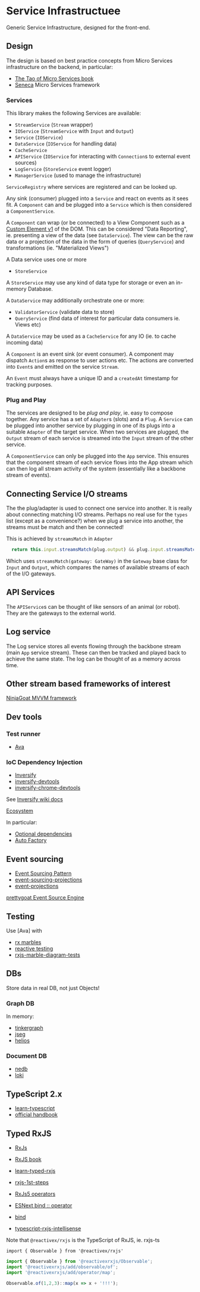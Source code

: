 # Service Infrastructuee
Generic Service Infrastructure, designed for the front-end.

## Design
The design is based on best practice concepts from Micro Services infrastructure on the backend, in particular:
- [The Tao of Micro Services book](http://www.richardrodger.com/tao-of-microservices#.WMPLQ2TytE4)
- [Seneca](http://senecajs.org/) Micro Services framework

### Services
This library makes the following Services are available:
- `StreamService` (`Stream` wrapper)
- `IOService` (`StreamService` with `Input` and `Output`)
- `Service` (`IOService`)
- `DataService` (`IOService` for handling data)
- `CacheService`
- `APIService` (`IOService` for interacting with `Connection`s to external event sources)
- `LogService` (`StoreService` event logger)
- `ManagerService` (used to manage the infrastructure)

`ServiceRegistry` where services are registered and can be looked up.

Any sink (consumer) plugged into a `Service` and react on events as it sees fit.
A `Component` can and be plugged into a `Service` which is then considered a `ComponentService`.

A `Component` can wrap (or be connected) to a View Component such as a [Custom Element v1](https://developers.google.com/web/fundamentals/getting-started/primers/customelements) of the DOM. This can be considered "Data Reporting", ie. presenting a view of the data (see `DataService`). The view can be the raw data or a projection of the data in the form of queries (`QueryService`) and transformations (ie. "Materialized Views")

A Data service uses one or more
- `StoreService`

A `StoreService` may use any kind of data type for storage or even an in-memory Database.

A `DataService` may additionally orchestrate one or more:
- `ValidatorService` (validate data to store)
- `QueryService` (find data of interest for particular data consumers ie. Views etc)

A `DataService` may be used as a `CacheService` for any IO (ie. to cache incoming data)

A `Component` is an event sink (or event consumer). A component may dispatch `Action`s as response to
user actions etc. The actions are converted into `Event`s and emitted on the service `Stream`.

An `Event` must always have a unique ID and a `createdAt` timestamp for tracking purposes.

### Plug and Play
The services are designed to be *plug and play*, ie. easy to compose together. Any service has a set of `Adapter`s (slots) and a `Plug`. A `Service` can be plugged into another service by plugging in one of its plugs into a suitable `Adapter` of the target service. When two services are plugged, the `Output` stream of each service is streamed into the `Input` stream of the other service.

A `ComponentService` can only be plugged into the `App` service. This ensures that the component stream of each service flows into the App stream which can then log all stream activity of the system (essentially like a backbone stream of events).

## Connecting Service I/O streams

The the plug/adapter is used to connect one service into another. It is really about
connecting matching I/O streams. Perhaps no real use for the `types` list (except as a convenience?)
when we plug a service into another, the streams must be match and then be connected!

This is achieved by `streamsMatch` in `Adapter`

```js
  return this.input.streamsMatch(plug.output) && plug.input.streamsMatch(this.output)
```

Which uses `streamsMatch(gateway: GateWay)` in the `Gateway` base class for `Input` and `Output`, which compares the names of available streams of each of the I/O gateways.

## API Services

The `APIService`s can be thought of like sensors of an animal (or robot). They are the gateways to the external world.

## Log service

The Log service stores all events flowing through the backbone stream (main `App` service stream). These can then be tracked and played back to achieve the same state. The log can be thought of as a memory across time.

## Other stream based frameworks of interest
[NinjaGoat MVVM framework](https://github.com/tierratelematics/ninjagoat/wiki/Getting-started)

## Dev tools

### Test runner
- [Ava](https://github.com/avajs/ava)

### IoC Dependency Injection
- [Inversify](http://inversify.io/)
- [inversify-devtools](https://github.com/inversify/inversify-devtools)
- [inversify-chrome-devtools](https://github.com/inversify/inversify-chrome-devtools)

See [Inversify wiki docs](https://github.com/inversify/InversifyJS/tree/master/wiki)

[Ecosystem](https://github.com/inversify/InversifyJS/blob/master/wiki/ecosystem.md)

In particular:
- [Optional dependencies](https://github.com/inversify/InversifyJS/blob/master/wiki/optional_dependencies.md)
- [Auto Factory](https://github.com/inversify/InversifyJS/blob/master/wiki/auto_factory.md)

## Event sourcing
- [Event Sourcing Pattern](https://msdn.microsoft.com/en-us/library/dn589792.aspx)
- [event-sourcing-projections](https://abdullin.com/post/event-sourcing-projections/)
- [event-projections](http://www.jefclaes.be/2013/10/event-projections.html)

[prettygoat Event Source Engine](https://github.com/tierratelematics/prettygoat)

## Testing

Use [Ava] with
- [rx marbles](http://rxmarbles.com/)
- [reactive testing](https://glebbahmutov.com/blog/testing-reactive-code/#testing-with-ava)
- [rxjs-marble-diagram-tests](https://www.ericponto.com/blog/2017/01/08/rxjs-marble-diagram-tests-with-qunit/)

## DBs
Store data in real DB, not just Objects!

### Graph DB
In memory:
- [tinkergraph](https://github.com/jbmusso/tinkergraph-js)
- [jseg](https://github.com/brandonbloom/jseg)
- [helios](https://github.com/zuudo/helios.js?files=1)

### Document DB
- [nedb](https://github.com/louischatriot/nedb)
- [loki](http://lokijs.org/)


## TypeScript 2.x
- [learn-typescript](https://github.com/panacloud/learn-typescript)
- [official handbook](https://www.typescriptlang.org/docs/tutorial.html)

## Typed RxJS
- [RxJs](http://reactivex.io/rxjs/)
- [RxJS book](https://xgrommx.github.io/rx-book/index.html)
- [learn-typed-rxjs](https://github.com/panacloud/learn-typed-rxjs)
- [rxjs-1st-steps](https://juristr.com/blog/2016/06/rxjs-1st-steps-subject/)
- [RxJs5 operators](https://gist.github.com/btroncone/d6cf141d6f2c00dc6b35)
- [ESNext bind :: operator](https://github.com/tc39/proposal-bind-operator)
- [bind](http://babeljs.io/docs/plugins/transform-function-bind/)

- [typescript-rxjs-intellisense](https://www.gurustop.net/blog/2016/04/19/typescript-rxjs-intellisense-node)

Note that `@reactivex/rxjs` is the TypeScript of RxJS, ie. rxjs-ts

`import { Observable } from '@reactivex/rxjs'`

```js
import { Observable } from '@reactivexrxjs/Observable';
import '@reactivexrxjs/add/observable/of';
import '@reactivexrxjs/add/operator/map';

Observable.of(1,2,3)::map(x => x + '!!!');
```